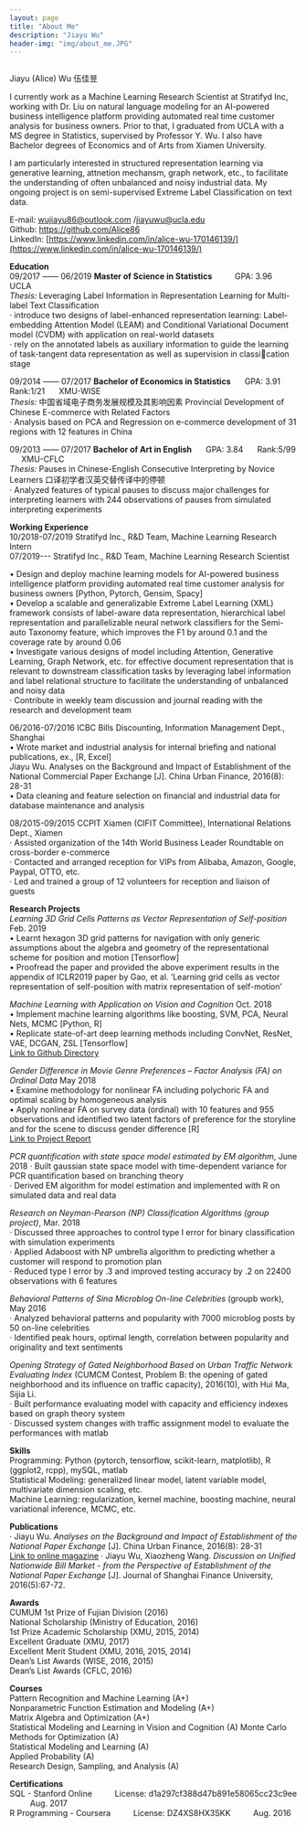 ```yaml
---
layout: page
title: "About Me"
description: "Jiayu Wu"
header-img: "img/about_me.JPG"
---
```


<center>
    <p><img src="" align="center"></p>
</center>

Jiayu (Alice) Wu 伍佳昱

I currently work as a Machine Learning Research Scientist at Stratifyd Inc, working with Dr. Liu on natural language modeling for an AI-powered business intelligence platform providing automated real time customer analysis for business owners. 
Prior to that, I graduated from UCLA with a MS degree in Statistics, supervised by Professor Y. Wu. I also have Bachelor degrees of Economics and of Arts from Xiamen University.

I am particularly interested in structured representation learning via generative learning, attnetion mechansm, graph network, etc., to facilitate the understanding of often unbalanced and noisy industrial data. My ongoing project is on semi-supervised Extreme Label Classification on text data. 

E-mail: wujiayu86@outlook.com /jiayuwu@ucla.edu  
Github: [https://github.com/Alice86 ](https://github.com/Alice86 )         
LinkedIn: [https://www.linkedin.com/in/alice-wu-170146139/](https://www.linkedin.com/in/alice-wu-170146139/)   

**Education**          
09/2017 —— 06/2019    **Master of Science in Statistics** $\qquad$
GPA: 3.96  $\qquad$   UCLA  
*Thesis:* Leveraging Label Information in Representation Learning for Multi-label Text Classification         
· introduce two designs of label-enhanced representation learning: Label-embedding Attention Model (LEAM) and Conditional Variational Document model (CVDM) with application on real-world datasets                 
· rely on the annotated labels as auxiliary information to guide the learning of task-tangent data representation as well as supervision in classication stage

09/2014 —— 07/2017    **Bachelor of Economics in Statistics**   $\quad$ GPA: 3.91 $\quad$ Rank:1/21  $\quad$  XMU-WISE  
*Thesis:* 中国省域电子商务发展规模及其影响因素 Provincial Development of Chinese E-commerce
with Related Factors       
· Analysis based on PCA and Regression on e-commerce development of 31 regions with 12 features in China


09/2013 —— 07/2017    **Bachelor of Art in English**  $\quad$ GPA: 3.84 $\quad$ Rank:5/99  $\quad$   XMU-CFLC   
*Thesis:* Pauses in Chinese-English Consecutive Interpreting by Novice Learners 口译初学者汉英交替传译中的停顿        
· Analyzed features of typical pauses to discuss major challenges for interpreting learners with 244 observations of pauses from simulated interpreting experiments

**Working Experience**            
10/2018-07/2019  Stratifyd Inc., R&D Team, Machine Learning Research Intern        
07/2019---       Stratifyd Inc., R&D Team, Machine Learning Research Scientist

• Design and deploy machine learning models for AI-powered business intelligence platform providing automated real time customer analysis for business owners [Python, Pytorch, Gensim, Spacy]      
• Develop a scalable and generalizable Extreme Label Learning (XML) framework consists of label-aware data representation, hierarchical label representation and parallelizable neural network classifiers for the Semi-auto Taxonomy feature, which improves the F1 by around 0.1 and the coverage rate by around 0.06      
• Investigate various designs of model including Attention, Generative Learning, Graph Network, etc. for effective document representation that is relevant to downstream classification tasks by leveraging label information and label relational structure to facilitate the understanding of unbalanced and noisy data          
· Contribute in weekly team discussion and journal reading with the research and development team          

<!-- Our work is motivated by the need of labeling text data, ex. costumer reviews on products and services, in a way that fits into the traditional manually designed taxonomy framework as well as achieving better performance. Most client are used to processing their text data with a manually designed taxonomy and naive labeling method like regular expression, which
is not accurate nor efficient enough. However, train a supervised classification model with manually labled training data is costly, yet the fully unsupervised way like topic modeling does not give classes that are interpretable in a way that is conveniet for the following analytics. Therefore, we are currently developing a deep generative model by neural variational inference. It has the advantages
that: 1) it can transfer knowledge between classes and even recognize new classes by learning
class structures; 2) variational method with reparameterization trick efficiently samples the latent
representation to model probability distritbutions; 3) neural networks is flexible for training and finetuning
on different datasets. -->

06/2016-07/2016   ICBC Bills Discounting, Information Management Dept., Shanghai  
• Wrote market and industrial analysis for internal briefing and national publications, ex., [R, Excel]        
Jiayu Wu. Analyses on the Background and Impact of Establishment of the National Commercial Paper Exchange [J]. China Urban Finance, 2016(8): 28-31         
• Data cleaning and feature selection on financial and industrial data for database maintenance and analysis         

08/2015-09/2015   CCPIT Xiamen (CIFIT Committee), International Relations Dept., Xiamen  
· Assisted organization of the 14th World Business Leader Roundtable on cross-border e-commerce     
· Contacted and arranged reception for VIPs from Alibaba, Amazon, Google, Paypal, OTTO, etc.       
· Led and trained a group of 12 volunteers for reception and liaison of guests     

**Research Projects**    
*Learning 3D Grid Cells Patterns as Vector Representation of Self-position* Feb. 2019        
• Learnt hexagon 3D grid patterns for navigation with only generic assumptions about the algebra and geometry of the representational scheme for position and motion [Tensorflow]       
• Proofread the paper and provided the above experiment results in the appendix of ICLR2019 paper by Gao, et al. ‘Learning grid cells as vector representation of self-position with matrix representation of self-motion’        

*Machine Learning with Application on Vision and Cognition* Oct. 2018         
• Implement machine learning algorithms like boosting, SVM, PCA, Neural Nets, MCMC [Python, R]        
• Replicate state-of-art deep learning methods including ConvNet, ResNet, VAE, DCGAN, ZSL [Tensorflow]  
[Link to Github Directory](https://github.com/Alice86/232-Intro_to_CV)         

*Gender Difference in Movie Genre Preferences – Factor Analysis (FA) on Ordinal Data* May 2018         
• Examine methodology for nonlinear FA including polychoric FA and optimal scaling by homogeneous analysis       
• Apply nonlinear FA on survey data (ordinal) with 10 features and 955 observations and identified two latent factors of preference for the storyline and for the scene to discuss gender difference [R]           
[Link to Project Report](https://github.com/Alice86/Multivariate_Analysis/blob/master/Gender%20Difference%20in%20Movie%20Genre%20Preferences%20Factor%20Analysis%20on%20Ordinal%20Data%20-%2003:2018.pdf)          

*PCR quantification with state space model estimated by EM algorithm*, June 2018
· Built gaussian state space model with time-dependent variance for PCR quantification based on branching theory         
· Derived EM algorithm for model estimation and implemented with R on simulated data and real data         

*Research on Neyman-Pearson (NP) Classification Algorithms (group project)*, Mar. 2018       
· Discussed three approaches to control type I error for binary classification with simulation experiments       
· Applied Adaboost with NP umbrella algorithm to predicting whether a customer will respond to promotion plan       
· Reduced type I error by .3 and improved testing accuracy by .2 on 22400 observations with 6 features        

*Behavioral Patterns of Sina Microblog On-line Celebrities* (groupb work), May 2016       
· Analyzed behavioral patterns and popularity with 7000 microblog posts by 50 on-line celebrities       
· Identified peak hours, optimal length, correlation between popularity and originality and text sentiments       

*Opening Strategy of Gated Neighborhood Based on Urban Traffic Network Evaluating Index* (CUMCM Contest, Problem B: the opening of gated neighborhood and its influence on traffic capacity), 2016(10), with Hui Ma, Sijia Li.            
· Built performance evaluating model with capacity and efficiency indexes based on graph theory system        
· Discussed system changes with traffic assignment model to evaluate the performances with matlab 


**Skills**        
Programming: Python (pytorch, tensorflow, scikit-learn, matplotlib), R (ggplot2, rcpp), mySQL, matlab       
Statistical Modeling: generalized linear model, latent variable model, multivariate dimension scaling, etc.       
Machine Learning: regularization, kernel machine, boosting machine, neural variational inference, MCMC, etc.       


**Publications**    
· Jiayu Wu. *Analyses on the Background and Impact of Establishment of the National Paper Exchange* [J]. China Urban Finance, 2016(8): 28-31  
[Link to online magazine](http://mall.cnki.net/magazine/Article/ZCSJ201608019.htm)
· Jiayu Wu, Xiaozheng Wang. *Discussion on Unified Nationwide Bill Market - from the Perspective of Establishment of the National Paper Exchange* [J]. Journal of Shanghai Finance University, 2016(5):67-72.  

**Awards**  
CUMUM 1st Prize of Fujian Division (2016)    
National Scholarship (Ministry of Education, 2016)   
1st Prize Academic Scholarship (XMU, 2015, 2014)   
Excellent Graduate (XMU, 2017)       
Excellent Merit Student (XMU, 2016, 2015, 2014)        
Dean’s List Awards (WISE, 2016, 2015)    
Dean’s List Awards (CFLC, 2016)    

**Courses**         
Pattern Recognition and Machine Learning (A+)       
Nonparametric Function Estimation and Modeling (A+)          
Matrix Algebra and Optimization (A+)          
Statistical Modeling and Learning in Vision and Cognition (A)
Monte Carlo Methods for Optimization (A)          
Statistical Modeling and Learning (A)          
Applied Probability	(A)          		
Research Design, Sampling, and Analysis (A)		


**Certifications**         
SQL - Stanford Online $\qquad$			License: d1a297cf388d47b891e58065cc23c9ee		$\qquad$	 	 Aug. 2017            
R Programming - Coursera $\qquad$	License: DZ4XS8HX3SKK		$\qquad$	 Aug. 2016 
